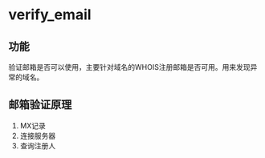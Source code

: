 # verify_email

## 功能
验证邮箱是否可以使用，主要针对域名的WHOIS注册邮箱是否可用。用来发现异常的域名。


## 邮箱验证原理
1. MX记录
2. 连接服务器
3. 查询注册人


